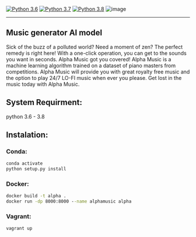 [![Python 3.6](https://img.shields.io/badge/Python-3.6-3776AB)](https://www.python.org/downloads/release/python-360/)
[![Python 3.7](https://img.shields.io/badge/Python-3.7-3776AB)](https://www.python.org/downloads/release/python-360/)
[![Python 3.8](https://img.shields.io/badge/Python-3.8-3776AB)](https://www.python.org/downloads/release/python-360/)
![image](https://user-images.githubusercontent.com/63960808/183264854-abe06645-bdb7-44ce-8e03-fb63415c82dc.png)


---
## Music generator AI model


Sick of the buzz of a polluted world? Need a moment of zen? The perfect remedy is right here!
With a one-click operation, you can get to the sounds you want in seconds.
Alpha Music got you covered!
Alpha Music is a machine learning algorithm trained on a dataset of piano masters from competitions.
Alpha Music will provide you with great royalty free music and the option to play 24/7 LO-FI music when ever you please.
Get lost in the music today with Alpha Music.


## System Requirment:
python 3.6 - 3.8

## Instalation:
### Conda:
```cmd
conda activate
python setup.py install
```

### Docker:
```cmd
docker build -t alpha .
docker run -dp 8000:8000 --name alphamusic alpha
```

### Vagrant:
```cmd
vagrant up
```

